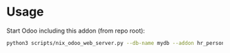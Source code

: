 # Usage

Start Odoo including this addon (from repo root):

```bash
python3 scripts/nix_odoo_web_server.py --db-name mydb --addon hr_personal_equipment_request
```
